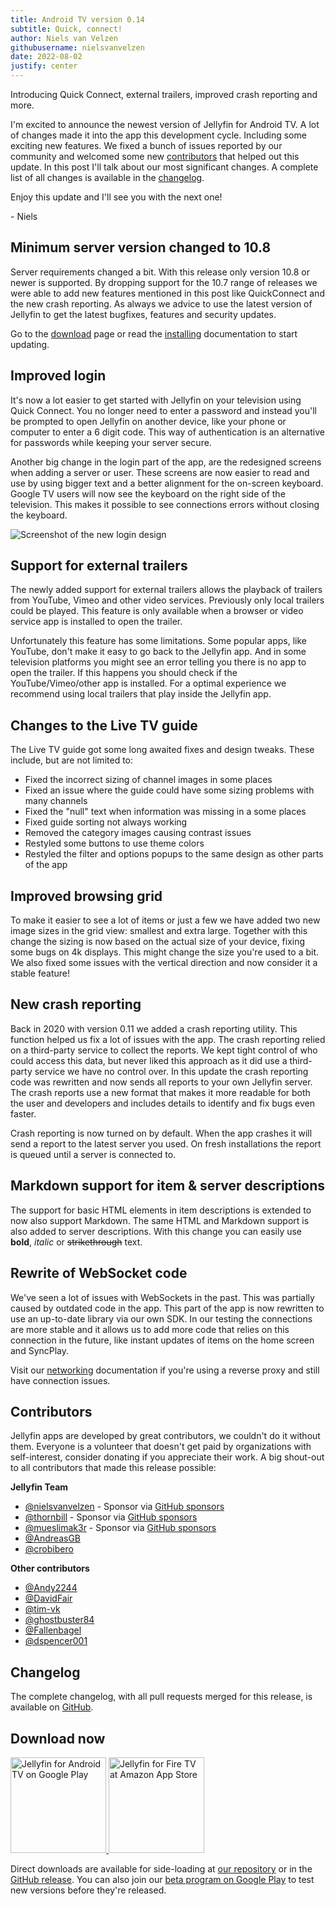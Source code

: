 ```yaml
---
title: Android TV version 0.14
subtitle: Quick, connect!
author: Niels van Velzen
githubusername: nielsvanvelzen
date: 2022-08-02
justify: center
---
```


<!-- markdownlint-disable MD033 MD036 -->

Introducing Quick Connect, external trailers, improved crash reporting and more.

<!--more-->

I'm excited to announce the newest version of Jellyfin for Android TV. A lot of changes made it into the app this development cycle. Including some exciting new features. We fixed a bunch of issues reported by our community and welcomed some new [contributors](#contributors) that helped out this update. In this post I'll talk about our most significant changes. A complete list of all changes is available in the [changelog](#changelog).

Enjoy this update and I'll see you with the next one!

\- Niels

## Minimum server version changed to 10.8

Server requirements changed a bit. With this release only version 10.8 or newer is supported. By dropping support for the 10.7 range of releases we were able to add new features mentioned in this post like QuickConnect and the new crash reporting. As always we advice to use the latest version of Jellyfin to get the latest bugfixes, features and security updates.

Go to the [download](https://jellyfin.org/downloads/) page or read the [installing](https://jellyfin.org/docs/general/administration/installing.html) documentation to start updating.

## Improved login

It's now a lot easier to get started with Jellyfin on your television using Quick Connect. You no longer need to enter a password and instead you'll be prompted to open Jellyfin on another device, like your phone or computer to enter a 6 digit code. This way of authentication is an alternative for passwords while keeping your server secure.

Another big change in the login part of the app, are the redesigned screens when adding a server or user. These screens are now easier to read and use by using bigger text and a better alignment for the on-screen keyboard. Google TV users will now see the keyboard on the right side of the television. This makes it possible to see connections errors without closing the keyboard.

![Screenshot of the new login design](/images/posts/android-tv-14/login-1.png)

## Support for external trailers

The newly added support for external trailers allows the playback of trailers from YouTube, Vimeo and other video services. Previously only local trailers could be played. This feature is only available when a browser or video service app is installed to open the trailer.

Unfortunately this feature has some limitations. Some popular apps, like YouTube, don't make it easy to go back to the Jellyfin app. And in some television platforms you might see an error telling you there is no app to open the trailer. If this happens you should check if the YouTube/Vimeo/other app is installed. For a optimal experience we recommend using local trailers that play inside the Jellyfin app.

## Changes to the Live TV guide

The Live TV guide got some long awaited fixes and design tweaks. These include, but are not limited to:

- Fixed the incorrect sizing of channel images in some places
- Fixed an issue where the guide could have some sizing problems with many channels
- Fixed the "null" text when information was missing in a some places
- Fixed guide sorting not always working
- Removed the category images causing contrast issues
- Restyled some buttons to use theme colors
- Restyled the filter and options popups to the same design as other parts of the app

## Improved browsing grid

To make it easier to see a lot of items or just a few we have added two new image sizes in the grid view: smallest and extra large. Together with this change the sizing is now based on the actual size of your device, fixing some bugs on 4k displays. This might change the size you're used to a bit. We also fixed some issues with the vertical direction and now consider it a stable feature!

## New crash reporting

Back in 2020 with version 0.11 we added a crash reporting utility. This function helped us fix a lot of issues with the app. The crash reporting relied on a third-party service to collect the reports. We kept tight control of who could access this data, but never liked this approach as it did use a third-party service we have no control over. In this update the crash reporting code was rewritten and now sends all reports to your own Jellyfin server. The crash reports use a new format that makes it more readable for both the user and developers and includes details to identify and fix bugs even faster.

Crash reporting is now turned on by default. When the app crashes it will send a report to the latest server you used. On fresh installations the report is queued until a server is connected to.

## Markdown support for item & server descriptions

The support for basic HTML elements in item descriptions is extended to now also support Markdown. The same HTML and Markdown support is also added to server descriptions. With this change you can easily use **bold**, *italic* or ~~strikethrough~~ text.

## Rewrite of WebSocket code

We've seen a lot of issues with WebSockets in the past. This was partially caused by outdated code in the app. This part of the app is now rewritten to use an up-to-date library via our own SDK. In our testing the connections are more stable and it allows us to add more code that relies on this connection in the future, like instant updates of items on the home screen and SyncPlay.

Visit our [networking](https://jellyfin.org/docs/general/networking/index.html) documentation if you're using a reverse proxy and still have connection issues.

## Contributors

Jellyfin apps are developed by great contributors, we couldn't do it without them. Everyone is a volunteer that doesn't get paid by organizations with self-interest, consider donating if you appreciate their work. A big shout-out to all contributors that made this release possible:

**Jellyfin Team**

- [@nielsvanvelzen](https://github.com/nielsvanvelzen) - Sponsor via [GitHub sponsors](https://github.com/sponsors/nielsvanvelzen)
- [@thornbill](https://github.com/thornbill) - Sponsor via [GitHub sponsors](https://github.com/sponsors/thornbill)
- [@mueslimak3r](https://github.com/mueslimak3r) - Sponsor via [GitHub sponsors](https://github.com/sponsors/mueslimak3r)
- [@AndreasGB](https://github.com/AndreasGB)
- [@crobibero](https://github.com/crobibero)

**Other contributors**

- [@Andy2244](https://github.com/Andy2244)
- [@DavidFair](https://github.com/DavidFair)
- [@tim-vk](https://github.com/tim-vk)
- [@ghostbuster84](https://github.com/ghostbuster84)
- [@Fallenbagel](https://github.com/Fallenbagel)
- [@dspencer001](https://github.com/dspencer001)

## Changelog

The complete changelog, with all pull requests merged for this release, is available on [GitHub](https://github.com/jellyfin/jellyfin-androidtv/releases/tag/v0.14.0).

## Download now

<a class="NoLinkLook" href="https://play.google.com/store/apps/details?id=org.jellyfin.androidtv">
  <img width="153" alt='Jellyfin for Android TV on Google Play' src="/images/store-icons/google-play.png" />
</a>

<a class="NoLinkLook" href="https://www.amazon.com/gp/product/B07TX7Z725">
  <img width="153" alt="Jellyfin for Fire TV at Amazon App Store" src="/images/store-icons/amazon.png" />
</a>

Direct downloads are available for side-loading at [our repository](https://repo.jellyfin.org/releases/client/androidtv/) or in the [GitHub release](https://github.com/jellyfin/jellyfin-androidtv/releases/tag/v0.14.0).
You can also join our [beta program on Google Play](https://play.google.com/apps/testing/org.jellyfin.androidtv) to test new versions before they're released.
